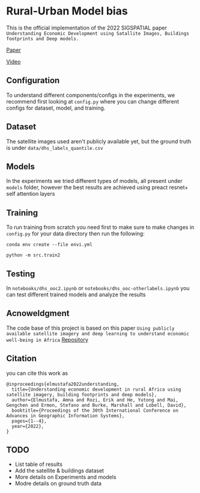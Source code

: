 # Rural-Urban Model bias

This is the official implementation of the 2022 SIGSPATIAL paper `Understanding Economic Development using Satallite Images, Buildings footprints and Deep models.`

[Paper](https://dl.acm.org/doi/pdf/10.1145/3557915.3561025/)

[Video](https://drive.google.com/drive/folders/1igkCEP1TKNykVPYCcPiaW9ns3VkuLYJd?usp=sharing)
## Configuration

To understand different components/configs in the experiments, we recommend first looking at ```config.py``` where you can change different configs for dataset, model, and training.

## Dataset

The satellite images used aren't publicly available yet, but the ground truth is under  ```data/dhs_labels_quantile.csv```

## Models

In the experiments we tried different types of models, all present under `models` folder, however the best results are achieved using preact resnet+ self attention layers

## Training
To run training from scratch you need first to make sure to make changes in ```config.py``` for your data directory then run the following:

````
conda env create --file envi.yml
````
````
python -m src.train2
````

## Testing
In ```notebooks/dhs_ooc2.ipynb``` or ```notebooks/dhs_ooc-otherlabels.ipynb```  you can test different trained models and analyze the results

## Acnoweldgment
The code base of this project is based on this paper  `Using publicly available satellite imagery and deep learning to understand economic well-being in Africa` [Repository](https://github.com/chrisyeh96/africa_poverty_clean)

## Citation
you can cite this work as 
```
@inproceedings{elmustafa2022understanding,
  title={Understanding economic development in rural Africa using satellite imagery, building footprints and deep models},
  author={Elmustafa, Amna and Rozi, Erik and He, Yutong and Mai, Gengchen and Ermon, Stefano and Burke, Marshall and Lobell, David},
  booktitle={Proceedings of the 30th International Conference on Advances in Geographic Information Systems},
  pages={1--4},
  year={2022},
}

```
## TODO
* List table of results
* Add the satellite & buildings dataset
* More details  on Experiments and models
* Modre details on ground truth data




